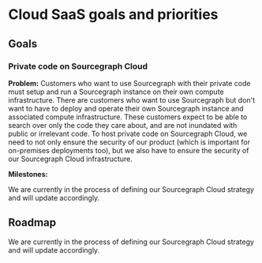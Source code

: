 # Cloud SaaS goals and priorities

## Goals

### Private code on Sourcegraph Cloud

**Problem:** Customers who want to use Sourcegraph with their private code must setup and run a Sourcegraph instance on their own compute infrastructure. There are customers who want to use Sourcegraph but don't want to have to deploy and operate their own Sourcegraph instance and associated compute infrastructure. These customers expect to be able to search over only the code they care about, and are not inundated with public or irrelevant code. To host private code on Sourcegraph Cloud, we need to not only ensure the security of our product (which is important for on-premises deployments too), but we also have to ensure the security of our Sourcegraph Cloud infrastructure.

**Milestones:**

We are currently in the process of defining our Sourcegraph Cloud strategy and will update accordingly.

## Roadmap

We are currently in the process of defining our Sourcegraph Cloud strategy and will update accordingly.
